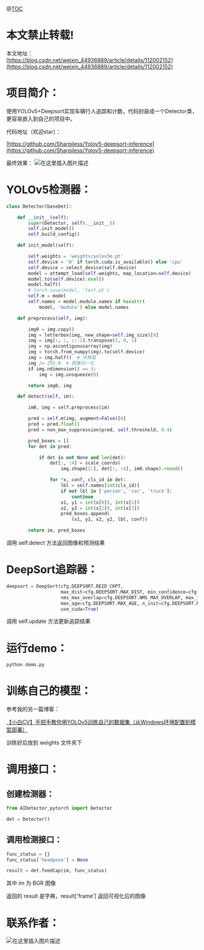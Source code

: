﻿@[TOC](【小白CV教程】YOLOv5+Deepsort实现车辆行人的检测、追踪和计数)

# 本文禁止转载!
本文地址：[https://blog.csdn.net/weixin_44936889/article/details/112002152](https://blog.csdn.net/weixin_44936889/article/details/112002152)
# 项目简介：
使用YOLOv5+Deepsort实现车辆行人追踪和计数，代码封装成一个Detector类，更容易嵌入到自己的项目中。

代码地址（欢迎star）：

[https://github.com/Sharpiless/Yolov5-deepsort-inference](https://github.com/Sharpiless/Yolov5-deepsort-inference)

最终效果：
![在这里插入图片描述](https://img-blog.csdnimg.cn/20201231090541223.png?x-oss-process=image/watermark,type_ZmFuZ3poZW5naGVpdGk,shadow_10,text_aHR0cHM6Ly9ibG9nLmNzZG4ubmV0L3dlaXhpbl80NDkzNjg4OQ==,size_16,color_FFFFFF,t_70)
# YOLOv5检测器：

```python
class Detector(baseDet):

    def __init__(self):
        super(Detector, self).__init__()
        self.init_model()
        self.build_config()

    def init_model(self):

        self.weights = 'weights/yolov5m.pt'
        self.device = '0' if torch.cuda.is_available() else 'cpu'
        self.device = select_device(self.device)
        model = attempt_load(self.weights, map_location=self.device)
        model.to(self.device).eval()
        model.half()
        # torch.save(model, 'test.pt')
        self.m = model
        self.names = model.module.names if hasattr(
            model, 'module') else model.names

    def preprocess(self, img):

        img0 = img.copy()
        img = letterbox(img, new_shape=self.img_size)[0]
        img = img[:, :, ::-1].transpose(2, 0, 1)
        img = np.ascontiguousarray(img)
        img = torch.from_numpy(img).to(self.device)
        img = img.half()  # 半精度
        img /= 255.0  # 图像归一化
        if img.ndimension() == 3:
            img = img.unsqueeze(0)

        return img0, img

    def detect(self, im):

        im0, img = self.preprocess(im)

        pred = self.m(img, augment=False)[0]
        pred = pred.float()
        pred = non_max_suppression(pred, self.threshold, 0.4)

        pred_boxes = []
        for det in pred:

            if det is not None and len(det):
                det[:, :4] = scale_coords(
                    img.shape[2:], det[:, :4], im0.shape).round()

                for *x, conf, cls_id in det:
                    lbl = self.names[int(cls_id)]
                    if not lbl in ['person', 'car', 'truck']:
                        continue
                    x1, y1 = int(x[0]), int(x[1])
                    x2, y2 = int(x[2]), int(x[3])
                    pred_boxes.append(
                        (x1, y1, x2, y2, lbl, conf))

        return im, pred_boxes

```

调用 self.detect 方法返回图像和预测结果

# DeepSort追踪器：

```python
deepsort = DeepSort(cfg.DEEPSORT.REID_CKPT,
                    max_dist=cfg.DEEPSORT.MAX_DIST, min_confidence=cfg.DEEPSORT.MIN_CONFIDENCE,
                    nms_max_overlap=cfg.DEEPSORT.NMS_MAX_OVERLAP, max_iou_distance=cfg.DEEPSORT.MAX_IOU_DISTANCE,
                    max_age=cfg.DEEPSORT.MAX_AGE, n_init=cfg.DEEPSORT.N_INIT, nn_budget=cfg.DEEPSORT.NN_BUDGET,
                    use_cuda=True)
```

调用 self.update 方法更新追踪结果

# 运行demo：

```bash
python demo.py
```

# 训练自己的模型：
参考我的另一篇博客：

[【小白CV】手把手教你用YOLOv5训练自己的数据集（从Windows环境配置到模型部署）](https://blog.csdn.net/weixin_44936889/article/details/110661862)

训练好后放到 weights 文件夹下

# 调用接口：

## 创建检测器：

```python
from AIDetector_pytorch import Detector

det = Detector()
```

## 调用检测接口：

```python
func_status = {}
func_status['headpose'] = None

result = det.feedCap(im, func_status)
```

其中 im 为 BGR 图像

返回的 result 是字典，result['frame'] 返回可视化后的图像

# 联系作者：
![在这里插入图片描述](https://img-blog.csdnimg.cn/20201120115403928.png?x-oss-process=image/watermark,type_ZmFuZ3poZW5naGVpdGk,shadow_10,text_aHR0cHM6Ly9ibG9nLmNzZG4ubmV0L3dlaXhpbl80NDkzNjg4OQ==,size_16,color_FFFFFF,t_70#pic_center)

